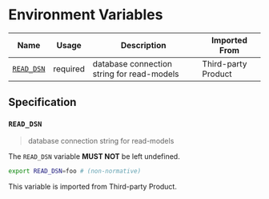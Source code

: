 # Environment Variables

| Name         | Usage    | Description                                | Imported From       |
| ------------ | -------- | ------------------------------------------ | ------------------- |
| [`READ_DSN`] | required | database connection string for read-models | Third-party Product |

## Specification

### `READ_DSN`

> database connection string for read-models

The `READ_DSN` variable **MUST NOT** be left undefined.

```bash
export READ_DSN=foo # (non-normative)
```

This variable is imported from Third-party Product.

<!-- references -->

[`read_dsn`]: #READ_DSN
